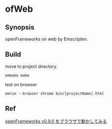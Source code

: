 # ofWeb


## Synopsis

openFrameworks on web by Emscripten.

## Build

move to project directory.

```
emmake make
```

test on browser

```
emrun --browser chrome bin/[projectName].html
```

## Ref

[openFrameworks v0.9.0 をブラウザで動かしてみる](http://d.sonicjam.co.jp/post/132994657176)
